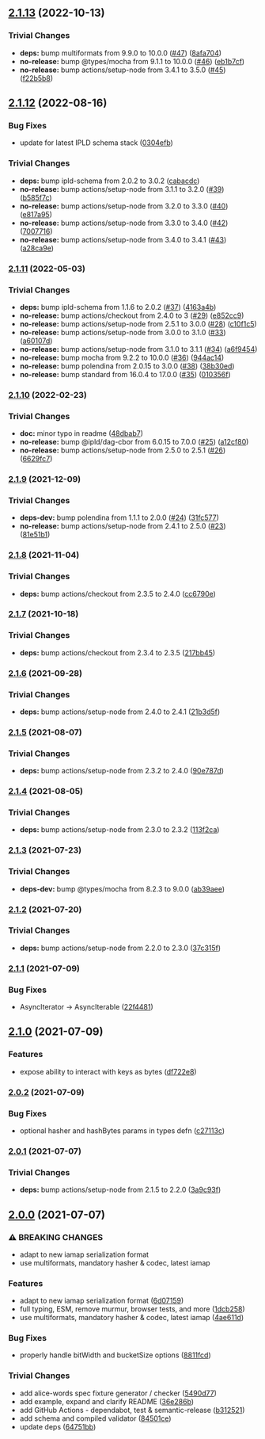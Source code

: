 ## [2.1.13](https://github.com/rvagg/js-ipld-hashmap/compare/v2.1.12...v2.1.13) (2022-10-13)


### Trivial Changes

* **deps:** bump multiformats from 9.9.0 to 10.0.0 ([#47](https://github.com/rvagg/js-ipld-hashmap/issues/47)) ([8afa704](https://github.com/rvagg/js-ipld-hashmap/commit/8afa704f90bb90c559718f663016078db0d71a0f))
* **no-release:** bump @types/mocha from 9.1.1 to 10.0.0 ([#46](https://github.com/rvagg/js-ipld-hashmap/issues/46)) ([eb1b7cf](https://github.com/rvagg/js-ipld-hashmap/commit/eb1b7cf0dc225493b23c75774b886f60b9bf2df6))
* **no-release:** bump actions/setup-node from 3.4.1 to 3.5.0 ([#45](https://github.com/rvagg/js-ipld-hashmap/issues/45)) ([f22b5b8](https://github.com/rvagg/js-ipld-hashmap/commit/f22b5b8afeebe9a6d190369a44a6c7aec9dcff9b))

## [2.1.12](https://github.com/rvagg/js-ipld-hashmap/compare/v2.1.11...v2.1.12) (2022-08-16)


### Bug Fixes

* update for latest IPLD schema stack ([0304efb](https://github.com/rvagg/js-ipld-hashmap/commit/0304efba4ab1edf4641661d680fc27654ce97629))


### Trivial Changes

* **deps:** bump ipld-schema from 2.0.2 to 3.0.2 ([cabacdc](https://github.com/rvagg/js-ipld-hashmap/commit/cabacdcf0504785d3dc6802fd7de2ad0a61de6cb))
* **no-release:** bump actions/setup-node from 3.1.1 to 3.2.0 ([#39](https://github.com/rvagg/js-ipld-hashmap/issues/39)) ([b585f7c](https://github.com/rvagg/js-ipld-hashmap/commit/b585f7c362c3a9c059c18167c2c58d239080634c))
* **no-release:** bump actions/setup-node from 3.2.0 to 3.3.0 ([#40](https://github.com/rvagg/js-ipld-hashmap/issues/40)) ([e817a95](https://github.com/rvagg/js-ipld-hashmap/commit/e817a952ae3241432a9386d2c46b54fee7c45120))
* **no-release:** bump actions/setup-node from 3.3.0 to 3.4.0 ([#42](https://github.com/rvagg/js-ipld-hashmap/issues/42)) ([7007716](https://github.com/rvagg/js-ipld-hashmap/commit/7007716681861654a66fc935138b9f7f4b181206))
* **no-release:** bump actions/setup-node from 3.4.0 to 3.4.1 ([#43](https://github.com/rvagg/js-ipld-hashmap/issues/43)) ([a28ca9e](https://github.com/rvagg/js-ipld-hashmap/commit/a28ca9e2c112c5361f1539a44922952abbf4ea40))

### [2.1.11](https://github.com/rvagg/js-ipld-hashmap/compare/v2.1.10...v2.1.11) (2022-05-03)


### Trivial Changes

* **deps:** bump ipld-schema from 1.1.6 to 2.0.2 ([#37](https://github.com/rvagg/js-ipld-hashmap/issues/37)) ([4163a4b](https://github.com/rvagg/js-ipld-hashmap/commit/4163a4b8088af38d5f1b3fa2007407d8748c85b7))
* **no-release:** bump actions/checkout from 2.4.0 to 3 ([#29](https://github.com/rvagg/js-ipld-hashmap/issues/29)) ([e852cc9](https://github.com/rvagg/js-ipld-hashmap/commit/e852cc90e0e446b88e7adfe9440237ed852c6fa1))
* **no-release:** bump actions/setup-node from 2.5.1 to 3.0.0 ([#28](https://github.com/rvagg/js-ipld-hashmap/issues/28)) ([c10f1c5](https://github.com/rvagg/js-ipld-hashmap/commit/c10f1c5e3431b39fcaca93726c267e067c5e9d5c))
* **no-release:** bump actions/setup-node from 3.0.0 to 3.1.0 ([#33](https://github.com/rvagg/js-ipld-hashmap/issues/33)) ([a60107d](https://github.com/rvagg/js-ipld-hashmap/commit/a60107d69995933178a297d75ea007324aa63312))
* **no-release:** bump actions/setup-node from 3.1.0 to 3.1.1 ([#34](https://github.com/rvagg/js-ipld-hashmap/issues/34)) ([a6f9454](https://github.com/rvagg/js-ipld-hashmap/commit/a6f94544976ffa2c84e67092b9ec6c44b46c4306))
* **no-release:** bump mocha from 9.2.2 to 10.0.0 ([#36](https://github.com/rvagg/js-ipld-hashmap/issues/36)) ([944ac14](https://github.com/rvagg/js-ipld-hashmap/commit/944ac142f27134964ce4f04bc2b1de00d4787b94))
* **no-release:** bump polendina from 2.0.15 to 3.0.0 ([#38](https://github.com/rvagg/js-ipld-hashmap/issues/38)) ([38b30ed](https://github.com/rvagg/js-ipld-hashmap/commit/38b30ed3850364ede5813f546cf35a3174ce5b81))
* **no-release:** bump standard from 16.0.4 to 17.0.0 ([#35](https://github.com/rvagg/js-ipld-hashmap/issues/35)) ([010356f](https://github.com/rvagg/js-ipld-hashmap/commit/010356f31c21d240223c18bce5d05e4d9bb331db))

### [2.1.10](https://github.com/rvagg/js-ipld-hashmap/compare/v2.1.9...v2.1.10) (2022-02-23)


### Trivial Changes

* **doc:** minor typo in readme ([48dbab7](https://github.com/rvagg/js-ipld-hashmap/commit/48dbab784a2b845d12aedd4b0bb01ba922a2bd8e))
* **no-release:** bump @ipld/dag-cbor from 6.0.15 to 7.0.0 ([#25](https://github.com/rvagg/js-ipld-hashmap/issues/25)) ([a12cf80](https://github.com/rvagg/js-ipld-hashmap/commit/a12cf80bc9535ddf1451b7f01699e923558fa6ab))
* **no-release:** bump actions/setup-node from 2.5.0 to 2.5.1 ([#26](https://github.com/rvagg/js-ipld-hashmap/issues/26)) ([6629fc7](https://github.com/rvagg/js-ipld-hashmap/commit/6629fc7e9a027f4eee75afc6fe82f5be8757b7f5))

### [2.1.9](https://github.com/rvagg/js-ipld-hashmap/compare/v2.1.8...v2.1.9) (2021-12-09)


### Trivial Changes

* **deps-dev:** bump polendina from 1.1.1 to 2.0.0 ([#24](https://github.com/rvagg/js-ipld-hashmap/issues/24)) ([31fc577](https://github.com/rvagg/js-ipld-hashmap/commit/31fc577e989b134e534a8cc2cd7a944e4c93f764))
* **no-release:** bump actions/setup-node from 2.4.1 to 2.5.0 ([#23](https://github.com/rvagg/js-ipld-hashmap/issues/23)) ([81e51b1](https://github.com/rvagg/js-ipld-hashmap/commit/81e51b1f340be367a6df1a8481979be613af8a6f))

### [2.1.8](https://github.com/rvagg/js-ipld-hashmap/compare/v2.1.7...v2.1.8) (2021-11-04)


### Trivial Changes

* **deps:** bump actions/checkout from 2.3.5 to 2.4.0 ([cc6790e](https://github.com/rvagg/js-ipld-hashmap/commit/cc6790e2a31d2acd3b5d4f1bde866b9250b14404))

### [2.1.7](https://github.com/rvagg/js-ipld-hashmap/compare/v2.1.6...v2.1.7) (2021-10-18)


### Trivial Changes

* **deps:** bump actions/checkout from 2.3.4 to 2.3.5 ([217bb45](https://github.com/rvagg/js-ipld-hashmap/commit/217bb45de4088d1b779b8114205f6f7b59d9065f))

### [2.1.6](https://github.com/rvagg/js-ipld-hashmap/compare/v2.1.5...v2.1.6) (2021-09-28)


### Trivial Changes

* **deps:** bump actions/setup-node from 2.4.0 to 2.4.1 ([21b3d5f](https://github.com/rvagg/js-ipld-hashmap/commit/21b3d5fdce3337249c3325b42739692c2c1f1580))

### [2.1.5](https://github.com/rvagg/js-ipld-hashmap/compare/v2.1.4...v2.1.5) (2021-08-07)


### Trivial Changes

* **deps:** bump actions/setup-node from 2.3.2 to 2.4.0 ([90e787d](https://github.com/rvagg/js-ipld-hashmap/commit/90e787d6fc68765f00b9c9cf5851a93558d97432))

### [2.1.4](https://github.com/rvagg/js-ipld-hashmap/compare/v2.1.3...v2.1.4) (2021-08-05)


### Trivial Changes

* **deps:** bump actions/setup-node from 2.3.0 to 2.3.2 ([113f2ca](https://github.com/rvagg/js-ipld-hashmap/commit/113f2cadb69ce9e3ae05afd7a2d47e8ee8384713))

### [2.1.3](https://github.com/rvagg/js-ipld-hashmap/compare/v2.1.2...v2.1.3) (2021-07-23)


### Trivial Changes

* **deps-dev:** bump @types/mocha from 8.2.3 to 9.0.0 ([ab39aee](https://github.com/rvagg/js-ipld-hashmap/commit/ab39aeefa8afd66f746f9c96e3dee16a9091eae6))

### [2.1.2](https://github.com/rvagg/js-ipld-hashmap/compare/v2.1.1...v2.1.2) (2021-07-20)


### Trivial Changes

* **deps:** bump actions/setup-node from 2.2.0 to 2.3.0 ([37c315f](https://github.com/rvagg/js-ipld-hashmap/commit/37c315f08c426331fdb7531f0604f834aa054a03))

### [2.1.1](https://github.com/rvagg/js-ipld-hashmap/compare/v2.1.0...v2.1.1) (2021-07-09)


### Bug Fixes

* AsyncIterator -> AsyncIterable ([22f4481](https://github.com/rvagg/js-ipld-hashmap/commit/22f44815bb230d56d72a71957c99b6ae03c1b6ac))

## [2.1.0](https://github.com/rvagg/js-ipld-hashmap/compare/v2.0.2...v2.1.0) (2021-07-09)


### Features

* expose ability to interact with keys as bytes ([df722e8](https://github.com/rvagg/js-ipld-hashmap/commit/df722e88614d1add98a1ff7cc3a05b82cd19dada))

### [2.0.2](https://github.com/rvagg/js-ipld-hashmap/compare/v2.0.1...v2.0.2) (2021-07-09)


### Bug Fixes

* optional hasher and hashBytes params in types defn ([c27113c](https://github.com/rvagg/js-ipld-hashmap/commit/c27113ce904d3f85a9c79e3c4db0e0ea4e19190c))

### [2.0.1](https://github.com/rvagg/js-ipld-hashmap/compare/v2.0.0...v2.0.1) (2021-07-07)


### Trivial Changes

* **deps:** bump actions/setup-node from 2.1.5 to 2.2.0 ([3a9c93f](https://github.com/rvagg/js-ipld-hashmap/commit/3a9c93f384ecb45d95ea23da1253b10c5a3abb9d))

## [2.0.0](https://github.com/rvagg/js-ipld-hashmap/compare/v1.0.0...v2.0.0) (2021-07-07)


### ⚠ BREAKING CHANGES

* adapt to new iamap serialization format
* use multiformats, mandatory hasher & codec, latest iamap

### Features

* adapt to new iamap serialization format ([6d07159](https://github.com/rvagg/js-ipld-hashmap/commit/6d07159e89ba8e5fa7da1648ab9fbcfc33ab5c2f))
* full typing, ESM, remove murmur, browser tests, and more ([1dcb258](https://github.com/rvagg/js-ipld-hashmap/commit/1dcb25813daee6e260a2cbc6f5884ae8edd09706))
* use multiformats, mandatory hasher & codec, latest iamap ([4ae611d](https://github.com/rvagg/js-ipld-hashmap/commit/4ae611d6537e57f26f292a4318e3d3102e6e4aaf))


### Bug Fixes

* properly handle bitWidth and bucketSize options ([8811fcd](https://github.com/rvagg/js-ipld-hashmap/commit/8811fcd4384a980e758a846c3cd89ce2a402513e))


### Trivial Changes

* add alice-words spec fixture generator / checker ([5490d77](https://github.com/rvagg/js-ipld-hashmap/commit/5490d770ae4473673582c8ae1b4df732f218d72b))
* add example, expand and clarify README ([36e286b](https://github.com/rvagg/js-ipld-hashmap/commit/36e286b055e1d4e465d5485661a2c171845619e3))
* add GitHub Actions - dependabot, test & semantic-release ([b312521](https://github.com/rvagg/js-ipld-hashmap/commit/b312521130ea6636209b9601606eec6ce38e4fbd))
* add schema and compiled validator ([84501ce](https://github.com/rvagg/js-ipld-hashmap/commit/84501cedd4aa4b07ecc1631e944752bbc032e10d))
* update deps ([64751bb](https://github.com/rvagg/js-ipld-hashmap/commit/64751bb1de2bc67b2d29da7dd988e08ca5b7eb3a))
